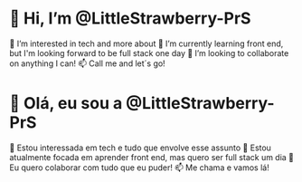 # 👋 Hi, I’m @LittleStrawberry-PrS
👀 I’m interested in tech and more about
🌱 I’m currently learning front end, but I'm looking forward to be full stack one day
💞️ I’m looking to collaborate on anything I can!
📫 Call me and let´s go!
# 👋 Olá, eu sou a @LittleStrawberry-PrS
👀 Estou interessada em tech e tudo que envolve esse assunto
🌱 Estou atualmente focada em aprender front end, mas quero ser full stack um dia
💞️ Eu quero colaborar com tudo que eu puder!
📫 Me chama e vamos lá!
